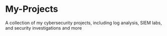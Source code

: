 # My-Projects
A collection of my cybersecurity projects, including log analysis, SIEM labs, and security investigations and more
